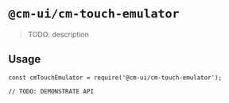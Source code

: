 # `@cm-ui/cm-touch-emulator`

> TODO: description

## Usage

```
const cmTouchEmulator = require('@cm-ui/cm-touch-emulator');

// TODO: DEMONSTRATE API
```
